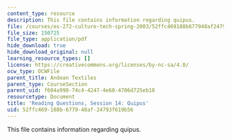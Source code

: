 ```yaml
---
content_type: resource
description: This file contains information regarding quipus.
file: /courses/es-272-culture-tech-spring-2003/52ffc469188b677948af24793f619b56_MITES_272S03_q14.pdf
file_size: 150725
file_type: application/pdf
hide_download: true
hide_download_original: null
learning_resource_types: []
license: https://creativecommons.org/licenses/by-nc-sa/4.0/
ocw_type: OCWFile
parent_title: Andean Textiles
parent_type: CourseSection
parent_uid: f604a998-74c4-4247-4e60-4706d725eb18
resourcetype: Document
title: 'Reading Questions, Session 14: Quipus'
uid: 52ffc469-188b-6779-48af-24793f619b56
---
```

This file contains information regarding quipus.